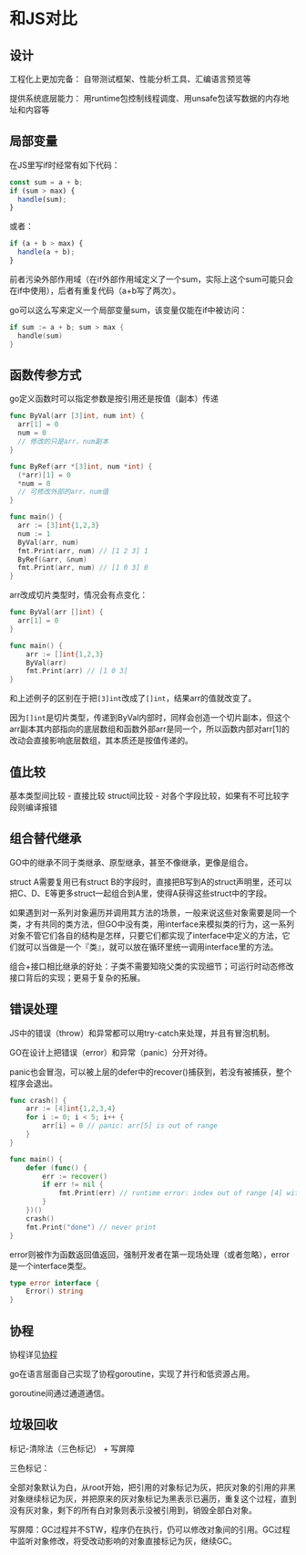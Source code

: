 # 和JS对比

## 设计

工程化上更加完备：
自带测试框架、性能分析工具、汇编语言预览等

提供系统底层能力：
用runtime包控制线程调度、用unsafe包读写数据的内存地址和内容等

## 局部变量

在JS里写if时经常有如下代码：

```js
const sum = a + b;
if (sum > max) {
  handle(sum);
} 
```

或者：

```js
if (a + b > max) {
  handle(a + b);
}
```

前者污染外部作用域（在if外部作用域定义了一个sum，实际上这个sum可能只会在if中使用），后者有重复代码（a+b写了两次）。

go可以这么写来定义一个局部变量sum，该变量仅能在if中被访问：

```go
if sum := a + b; sum > max {
  handle(sum)
}
```

## 函数传参方式

go定义函数时可以指定参数是按引用还是按值（副本）传递
        
```go
func ByVal(arr [3]int, num int) {
  arr[1] = 0
  num = 0
  // 修改的只是arr、num副本
}

func ByRef(arr *[3]int, num *int) {
  (*arr)[1] = 0
  *num = 0
  // 可修改外部的arr、num值
}

func main() {
  arr := [3]int{1,2,3}
  num := 1
  ByVal(arr, num)
  fmt.Print(arr, num) // [1 2 3] 1
  ByRef(&arr, &num)
  fmt.Print(arr, num) // [1 0 3] 0
}
```

arr改成切片类型时，情况会有点变化：

```go
func ByVal(arr []int) {
  arr[1] = 0
}

func main() {
	arr := []int{1,2,3}
	ByVal(arr)
	fmt.Print(arr) // [1 0 3]
}
```

和上述例子的区别在于把`[3]int`改成了`[]int`，结果arr的值就改变了。

因为`[]int`是切片类型，传递到ByVal内部时，同样会创造一个切片副本，但这个arr副本其内部指向的底层数组和函数外部arr是同一个，所以函数内部对arr[1]的改动会直接影响底层数组，其本质还是按值传递的。

## 值比较

基本类型间比较 - 直接比较
struct间比较 - 对各个字段比较，如果有不可比较字段则编译报错

## 组合替代继承

GO中的继承不同于类继承、原型继承，甚至不像继承，更像是组合。

struct A需要复用已有struct B的字段时，直接把B写到A的struct声明里，还可以把C、D、E等更多struct一起组合到A里，使得A获得这些struct中的字段。

如果遇到对一系列对象遍历并调用其方法的场景，一般来说这些对象需要是同一个类，才有共同的类方法，但GO中没有类，用interface来模拟类的行为，这一系列对象不管它们各自的结构是怎样，只要它们都实现了interface中定义的方法，它们就可以当做是一个『类』，就可以放在循环里统一调用interface里的方法。

组合+接口相比继承的好处：子类不需要知晓父类的实现细节；可运行时动态修改接口背后的实现；更易于复杂的拓展。

## 错误处理

JS中的错误（throw）和异常都可以用try-catch来处理，并且有冒泡机制。

GO在设计上把错误（error）和异常（panic）分开对待。

panic也会冒泡，可以被上层的defer中的recover()捕获到，若没有被捕获，整个程序会退出。

```go
func crash() {
	arr := [4]int{1,2,3,4}
	for i := 0; i < 5; i++ {
		arr[i] = 0 // panic: arr[5] is out of range
	}
}

func main() {
	defer (func() {
		err := recover()
		if err != nil {
			fmt.Print(err) // runtime error: index out of range [4] with length 4
		}
	})()
	crash()
	fmt.Print("done") // never print
}
```

error则被作为函数返回值返回，强制开发者在第一现场处理（或者忽略），error是一个interface类型。

```go
type error interface {
    Error() string
}
```



## 协程

协程详见[协程](../js/thread.md#协程)

go在语言层面自己实现了协程goroutine，实现了并行和低资源占用。

goroutine间通过通道通信。

## 垃圾回收

标记-清除法（三色标记） + 写屏障

三色标记：

全部对象默认为白，从root开始，把引用的对象标记为灰，把灰对象的引用的非黑对象继续标记为灰，并把原来的灰对象标记为黑表示已遍历，重复这个过程，直到没有灰对象，剩下的所有白对象则表示没被引用到，销毁全部白对象。

写屏障：GC过程并不STW，程序仍在执行，仍可以修改对象间的引用。GC过程中监听对象修改，将受改动影响的对象直接标记为灰，继续GC。